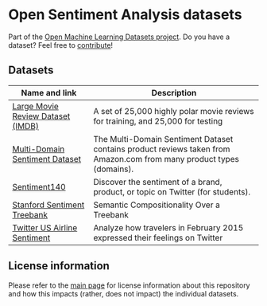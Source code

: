 # Open Sentiment Analysis datasets
Part of the [Open Machine Learning Datasets project](https://github.com/meetaime/open-machine-learning-datasets/blob/master/README.md). Do you have a dataset? Feel free to [contribute](https://github.com/meetaime/open-machine-learning-datasets/blob/master/README.md)!

## Datasets
| Name and link | Description |
| ---- | ----------- |
| [Large Movie Review Dataset (IMDB)](http://ai.stanford.edu/~amaas/data/sentiment/) | A set of 25,000 highly polar movie reviews for training, and 25,000 for testing
| [Multi-Domain Sentiment Dataset](http://www.cs.jhu.edu/~mdredze/datasets/sentiment/) | The Multi-Domain Sentiment Dataset contains product reviews taken from Amazon.com from many product types (domains).
| [Sentiment140](http://help.sentiment140.com/for-students/) | Discover the sentiment of a brand, product, or topic on Twitter (for students).
| [Stanford Sentiment Treebank](https://nlp.stanford.edu/sentiment/treebank.html) | Semantic Compositionality Over a Treebank
| [Twitter US Airline Sentiment](https://www.kaggle.com/crowdflower/twitter-airline-sentiment) | Analyze how travelers in February 2015 expressed their feelings on Twitter

## License information
Please refer to the [main page](https://github.com/meetaime/open-machine-learning-datasets/blob/master/README.md) for license information about this repository and how this impacts (rather, does not impact) the individual datasets.